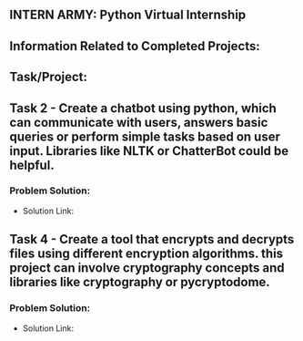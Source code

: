 ## INTERN ARMY: Python Virtual Internship

## Information Related to Completed Projects:

## Task/Project:

## Task 2 - Create a chatbot using python, which can communicate with users, answers basic queries or perform simple tasks based on user input. Libraries like NLTK or ChatterBot could be helpful.

### Problem Solution:

- Solution Link: 


## Task 4 - Create a tool that encrypts and decrypts files using different encryption algorithms. this project can involve cryptography concepts and libraries like cryptography or pycryptodome.

### Problem Solution:

- Solution Link:


